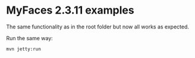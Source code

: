 # MyFaces 2.3.11 examples
The same functionality as in the root folder but now all works as expected.

Run the same way:
```shell
mvn jetty:run
```
